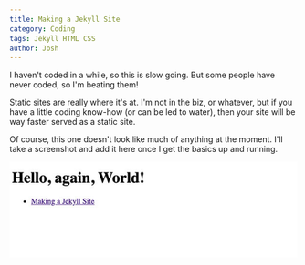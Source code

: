 ```yaml
---
title: Making a Jekyll Site
category: Coding
tags: Jekyll HTML CSS
author: Josh
---
```


I haven't coded in a while, so this is slow going. But some people have never coded, so I'm beating them!

Static sites are really where it's at. I'm not in the biz, or whatever, but if you have a little coding know-how (or can be led to water), then your site will be way faster served as a static site.

Of course, this one doesn't look like much of anything at the moment. I'll take a screenshot and add it here once I get the basics up and running.

![A "Hello World" site with only one post: this one.](/assets/img/site1-0.jpg)
